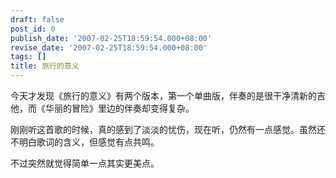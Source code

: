 ```yaml
---
draft: false
post_id: 0
publish_date: '2007-02-25T18:59:54.000+08:00'
revise_date: '2007-02-25T18:59:54.000+08:00'
tags: []
title: 旅行的意义
---
```


今天才发现《旅行的意义》有两个版本，第一个单曲版，伴奏的是很干净清新的吉他，而《华丽的冒险》里边的伴奏却变得复杂。

刚刚听这首歌的时候，真的感到了淡淡的忧伤，现在听，仍然有一点感觉。虽然还不明白歌词的含义，但感觉有点共鸣。

不过突然就觉得简单一点其实更美点。
